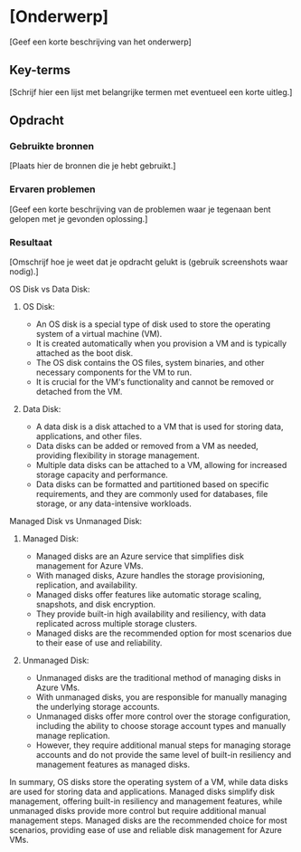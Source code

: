 # [Onderwerp]
[Geef een korte beschrijving van het onderwerp]

## Key-terms
[Schrijf hier een lijst met belangrijke termen met eventueel een korte uitleg.]

## Opdracht
### Gebruikte bronnen
[Plaats hier de bronnen die je hebt gebruikt.]

### Ervaren problemen
[Geef een korte beschrijving van de problemen waar je tegenaan bent gelopen met je gevonden oplossing.]

### Resultaat
[Omschrijf hoe je weet dat je opdracht gelukt is (gebruik screenshots waar nodig).]



OS Disk vs Data Disk:

1. OS Disk:
   - An OS disk is a special type of disk used to store the operating system of a virtual machine (VM).
   - It is created automatically when you provision a VM and is typically attached as the boot disk.
   - The OS disk contains the OS files, system binaries, and other necessary components for the VM to run.
   - It is crucial for the VM's functionality and cannot be removed or detached from the VM.

2. Data Disk:
   - A data disk is a disk attached to a VM that is used for storing data, applications, and other files.
   - Data disks can be added or removed from a VM as needed, providing flexibility in storage management.
   - Multiple data disks can be attached to a VM, allowing for increased storage capacity and performance.
   - Data disks can be formatted and partitioned based on specific requirements, and they are commonly used for databases, file storage, or any data-intensive workloads.

Managed Disk vs Unmanaged Disk:

1. Managed Disk:
   - Managed disks are an Azure service that simplifies disk management for Azure VMs.
   - With managed disks, Azure handles the storage provisioning, replication, and availability.
   - Managed disks offer features like automatic storage scaling, snapshots, and disk encryption.
   - They provide built-in high availability and resiliency, with data replicated across multiple storage clusters.
   - Managed disks are the recommended option for most scenarios due to their ease of use and reliability.

2. Unmanaged Disk:
   - Unmanaged disks are the traditional method of managing disks in Azure VMs.
   - With unmanaged disks, you are responsible for manually managing the underlying storage accounts.
   - Unmanaged disks offer more control over the storage configuration, including the ability to choose storage account types and manually manage replication.
   - However, they require additional manual steps for managing storage accounts and do not provide the same level of built-in resiliency and management features as managed disks.

In summary, OS disks store the operating system of a VM, while data disks are used for storing data and applications. Managed disks simplify disk management, offering built-in resiliency and management features, while unmanaged disks provide more control but require additional manual management steps. Managed disks are the recommended choice for most scenarios, providing ease of use and reliable disk management for Azure VMs.